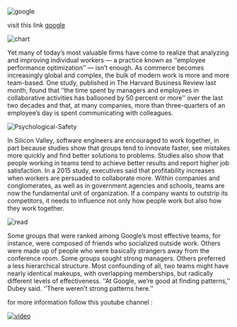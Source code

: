 #
![google](https://www.incimages.com/uploaded_files/image/1920x1080/getty_1086046360_2000124720009280301_413294.jpg)

visit this link [google](https://www.inc.com/justin-bariso/after-years-of-research-google-discovered-secret-weapon-to-building-a-great-team-its-a-lesson-in-emotional-intelligence.html)


![chart](https://www.plays-in-business.com/wp-content/uploads/2018/02/psychological-safety-psychological-danger.png)

Yet many of today’s most valuable firms have come to realize that analyzing and improving individual workers ­— a practice known as ‘‘employee performance optimization’’ — isn’t enough. As commerce becomes increasingly global and complex, the bulk of modern work is more and more team-based. One study, published in The Harvard Business Review last month, found that ‘‘the time spent by managers and employees in collaborative activities has ballooned by 50 percent or more’’ over the last two decades and that, at many companies, more than three-quarters of an employee’s day is spent communicating with colleagues.

![Psychological-Safety](https://wall-skills.com/wp-content/uploads/2020/02/Psychological-Safety-What_Wall-Skills.png)

In Silicon Valley, software engineers are encouraged to work together, in part because studies show that groups tend to innovate faster, see mistakes more quickly and find better solutions to problems. Studies also show that people working in teams tend to achieve better results and report higher job satisfaction. In a 2015 study, executives said that profitability increases when workers are persuaded to collaborate more. Within companies and conglomerates, as well as in government agencies and schools, teams are now the fundamental unit of organization. If a company wants to outstrip its competitors, it needs to influence not only how people work but also how they work together.

![read](https://lh3.googleusercontent.com/eQ_WsRq5-q-m_41eEI6GLEObqpxBYJd1pm96gIa-eRSn-QXlPjwO5K6O-DHU8sxny3ChnIQE0mjpnXaaW7QAhQ=s0)


Some groups that were ranked among Google’s most effective teams, for instance, were composed of friends who socialized outside work. Others were made up of people who were basically strangers away from the conference room. Some groups sought strong managers. Others preferred a less hierarchical structure. Most confounding of all, two teams might have nearly identical makeups, with overlapping memberships, but radically different levels of effectiveness. ‘‘At Google, we’re good at finding patterns,’’ Dubey said. ‘‘There weren’t strong patterns here.’’

for more information follow this youtube channel :

[![video](https://yt3.ggpht.com/ytc/AKedOLSeGcaxrEdvQp6lce-HQGPiKBBTFwYHDe6nppj1Sw=s900-c-k-c0x00ffffff-no-rj)](https://www.youtube.com/c/reWorkwithGoogle/videos)



